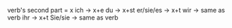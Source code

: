 verb's second part = x
ich -> x+e
du -> x+st
er/sie/es -> x+t
wir -> same as verb
ihr -> x+t
Sie/sie -> same as verb
